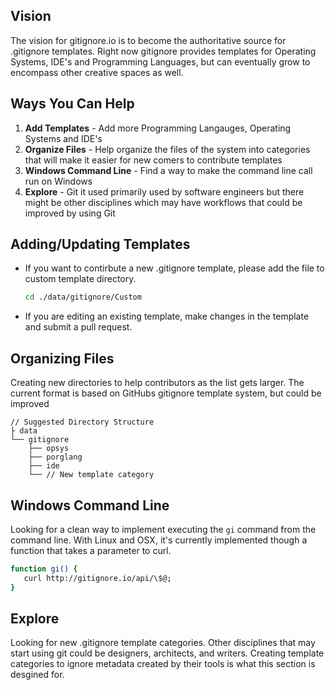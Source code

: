## Vision

The vision for gitignore.io is to become the authoritative source for .gitignore templates.  Right now gitignore provides templates for Operating Systems, IDE's and Programming Languages, but can eventually grow to encompass other creative spaces as well.

## Ways You Can Help

1. __Add Templates__ - Add more Programming Langauges, Operating Systems and IDE's
2. __Organize Files__ - Help organize the files of the system into categories that will make it easier for new comers to contribute templates 
3. __Windows Command Line__ - Find a way to make the command line call run on Windows
4. __Explore__ -  Git it used primarily used by software engineers but there might be other disciplines which may have workflows that could be improved by using Git


## Adding/Updating Templates

* If you want to contirbute a new .gitignore template, please add the file to custom template directory.  

  ```sh
  cd ./data/gitignore/Custom
  ```

* If you are editing an existing template, make changes in the template and submit a pull request.

## Organizing Files

Creating new directories to help contributors as the list gets larger.  The current format is based on GitHubs gitignore template system, but could be improved

```
// Suggested Directory Structure
├ data
└── gitignore
    ├── opsys
    ├── porglang
    ├── ide
    └── // New template category
```
## Windows Command Line

Looking for a clean way to implement executing the `gi` command from the command line.  With Linux and OSX, it's currently implemented though a function that takes a parameter to curl.

```sh
function gi() { 
   curl http://gitignore.io/api/\$@;
}
```

## Explore

Looking for new .gitignore template categories.  Other disciplines that may start using git could be designers, architects, and writers.  Creating template categories to ignore metadata created by their tools is what this section is desgined for.

